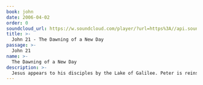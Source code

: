 ```yaml
---
book: john
date: 2006-04-02
order: 0
soundcloud_url: https://w.soundcloud.com/player/?url=https%3A//api.soundcloud.com/tracks/
title: >-
  John 21 - The Dawning of a New Day
passage: >-
  John 21
name: >-
  The Dawning of a New Day
description: >-
  Jesus appears to his disciples by the Lake of Galilee. Peter is reinstated.
---
```



